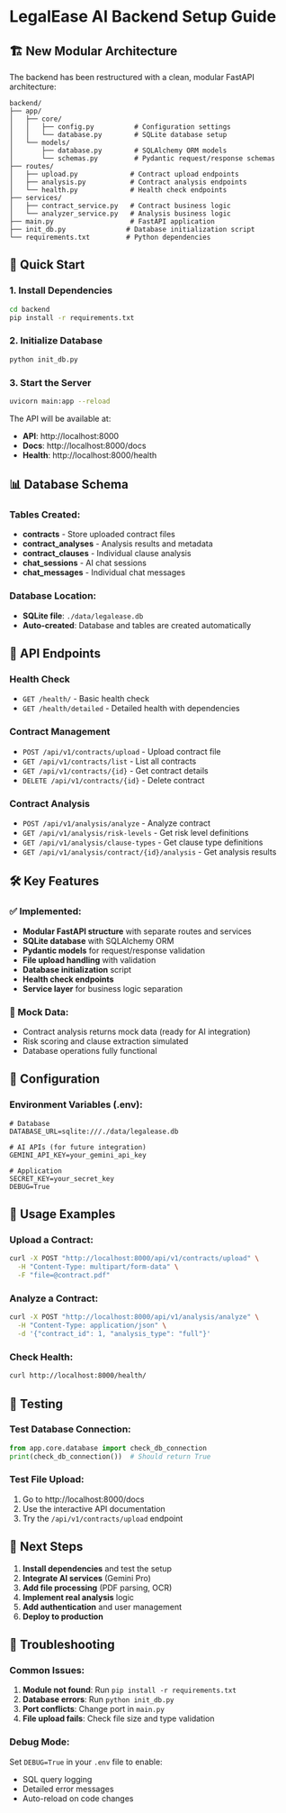 # LegalEase AI Backend Setup Guide

## 🏗️ New Modular Architecture

The backend has been restructured with a clean, modular FastAPI architecture:

```
backend/
├── app/
│   ├── core/
│   │   ├── config.py          # Configuration settings
│   │   └── database.py        # SQLite database setup
│   └── models/
│       ├── database.py        # SQLAlchemy ORM models
│       └── schemas.py         # Pydantic request/response schemas
├── routes/
│   ├── upload.py             # Contract upload endpoints
│   ├── analysis.py           # Contract analysis endpoints
│   └── health.py             # Health check endpoints
├── services/
│   ├── contract_service.py   # Contract business logic
│   └── analyzer_service.py   # Analysis business logic
├── main.py                   # FastAPI application
├── init_db.py               # Database initialization script
└── requirements.txt         # Python dependencies
```

## 🚀 Quick Start

### 1. Install Dependencies
```bash
cd backend
pip install -r requirements.txt
```

### 2. Initialize Database
```bash
python init_db.py
```

### 3. Start the Server
```bash
uvicorn main:app --reload
```

The API will be available at:
- **API**: http://localhost:8000
- **Docs**: http://localhost:8000/docs
- **Health**: http://localhost:8000/health

## 📊 Database Schema

### Tables Created:
- **contracts** - Store uploaded contract files
- **contract_analyses** - Analysis results and metadata
- **contract_clauses** - Individual clause analysis
- **chat_sessions** - AI chat sessions
- **chat_messages** - Individual chat messages

### Database Location:
- **SQLite file**: `./data/legalease.db`
- **Auto-created**: Database and tables are created automatically

## 🔗 API Endpoints

### Health Check
- `GET /health/` - Basic health check
- `GET /health/detailed` - Detailed health with dependencies

### Contract Management
- `POST /api/v1/contracts/upload` - Upload contract file
- `GET /api/v1/contracts/list` - List all contracts
- `GET /api/v1/contracts/{id}` - Get contract details
- `DELETE /api/v1/contracts/{id}` - Delete contract

### Contract Analysis
- `POST /api/v1/analysis/analyze` - Analyze contract
- `GET /api/v1/analysis/risk-levels` - Get risk level definitions
- `GET /api/v1/analysis/clause-types` - Get clause type definitions
- `GET /api/v1/analysis/contract/{id}/analysis` - Get analysis results

## 🛠️ Key Features

### ✅ Implemented:
- **Modular FastAPI structure** with separate routes and services
- **SQLite database** with SQLAlchemy ORM
- **Pydantic models** for request/response validation
- **File upload handling** with validation
- **Database initialization** script
- **Health check endpoints**
- **Service layer** for business logic separation

### 🔄 Mock Data:
- Contract analysis returns mock data (ready for AI integration)
- Risk scoring and clause extraction simulated
- Database operations fully functional

## 🔧 Configuration

### Environment Variables (.env):
```env
# Database
DATABASE_URL=sqlite:///./data/legalease.db

# AI APIs (for future integration)
GEMINI_API_KEY=your_gemini_api_key

# Application
SECRET_KEY=your_secret_key
DEBUG=True
```

## 📝 Usage Examples

### Upload a Contract:
```bash
curl -X POST "http://localhost:8000/api/v1/contracts/upload" \
  -H "Content-Type: multipart/form-data" \
  -F "file=@contract.pdf"
```

### Analyze a Contract:
```bash
curl -X POST "http://localhost:8000/api/v1/analysis/analyze" \
  -H "Content-Type: application/json" \
  -d '{"contract_id": 1, "analysis_type": "full"}'
```

### Check Health:
```bash
curl http://localhost:8000/health/
```

## 🧪 Testing

### Test Database Connection:
```python
from app.core.database import check_db_connection
print(check_db_connection())  # Should return True
```

### Test File Upload:
1. Go to http://localhost:8000/docs
2. Use the interactive API documentation
3. Try the `/api/v1/contracts/upload` endpoint

## 🔮 Next Steps

1. **Install dependencies** and test the setup
2. **Integrate AI services** (Gemini Pro)
3. **Add file processing** (PDF parsing, OCR)
4. **Implement real analysis** logic
5. **Add authentication** and user management
6. **Deploy to production**

## 🐛 Troubleshooting

### Common Issues:
1. **Module not found**: Run `pip install -r requirements.txt`
2. **Database errors**: Run `python init_db.py`
3. **Port conflicts**: Change port in `main.py`
4. **File upload fails**: Check file size and type validation

### Debug Mode:
Set `DEBUG=True` in your `.env` file to enable:
- SQL query logging
- Detailed error messages
- Auto-reload on code changes
